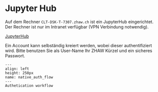 # Jupyter Hub

Auf dem Rechner `CLT-DSK-T-7307.zhaw.ch` ist ein JupyterHub eingerichtet. Der Rechner ist nur im Intranet verfügbar (VPN Verbindung notwendig). 

[JupyterHub](http://CLT-DSK-T-7307.zhaw.ch)

Ein Account kann selbständig kreiert werden, wobei dieser authentifiziert wird. Bitte benutzen Sie als User-Name Ihr ZHAW Kürzel und ein sicheres Passwort.

```{figure} native_auth_flow.png
---
align: left
height: 250px
name: native_auth_flow
---
Authetication workflow
```